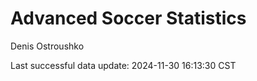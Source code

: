 # Advanced Soccer Statistics
Denis Ostroushko

<!-- gfm -->

Last successful data update: 2024-11-30 16:13:30 CST
